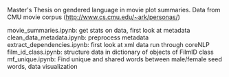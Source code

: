 Master's Thesis on gendered language in movie plot summaries. Data from CMU movie corpus (http://www.cs.cmu.edu/~ark/personas/)

movie_summaries.ipynb: get stats on data, first look at metadata
clean_data_metadata.ipynb: preprocess metadata
extract_dependencies.ipynb: first look at xml data run through coreNLP
film_id_class.ipynb: structure data in dictionary of objects of FilmID class
mf_unique.ipynb: Find unique and shared words between male/female seed words, data visualization
